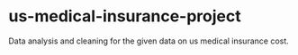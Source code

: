 # us-medical-insurance-project
Data analysis and cleaning for the given data on us medical insurance cost.

